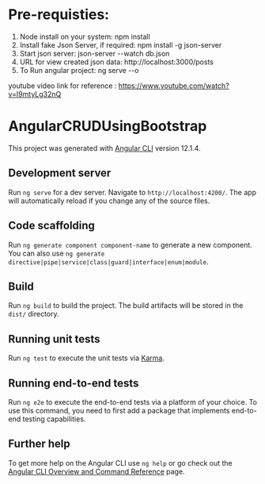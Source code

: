 # Pre-requisties:

1. Node install on your system: npm install 
2. Install fake Json Server, if required: npm install -g json-server
3. Start json server: json-server --watch db.json
4. URL for view created json data: http://localhost:3000/posts
5. To Run angular project: ng serve --o

youtube video link for reference : https://www.youtube.com/watch?v=I9mtyLg32nQ 

# AngularCRUDUsingBootstrap

This project was generated with [Angular CLI](https://github.com/angular/angular-cli) version 12.1.4.

## Development server

Run `ng serve` for a dev server. Navigate to `http://localhost:4200/`. The app will automatically reload if you change any of the source files.

## Code scaffolding

Run `ng generate component component-name` to generate a new component. You can also use `ng generate directive|pipe|service|class|guard|interface|enum|module`.

## Build

Run `ng build` to build the project. The build artifacts will be stored in the `dist/` directory.

## Running unit tests

Run `ng test` to execute the unit tests via [Karma](https://karma-runner.github.io).

## Running end-to-end tests

Run `ng e2e` to execute the end-to-end tests via a platform of your choice. To use this command, you need to first add a package that implements end-to-end testing capabilities.

## Further help

To get more help on the Angular CLI use `ng help` or go check out the [Angular CLI Overview and Command Reference](https://angular.io/cli) page.

